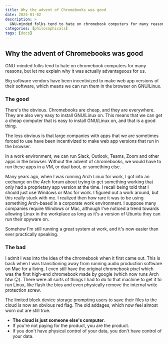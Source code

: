 ```yaml
---
title: Why the advent of Chromebooks was good
date: 2024-01-02
description: >
  GNU-minded folks tend to hate on chromebook computers for many reasons, but let me explain why it was actually advantageous for us.
categories: [philosophicals]
tags: [docs]
---
```


## Why the advent of Chromebooks was good

GNU-minded folks tend to hate on chromebook computers for many reasons, but let me explain why it was actually advantageous for us. 

Big software vendors have been incentivized to make web app versions of their software, which means we can run them in the browser on GNU/Linux.

### The good

There's the obvious. Chromebooks are cheap, and they are everywhere. They are also very easy to install GNU/Linux on. This means that we can get a cheap computer that is easy to install GNU/Linux on, and that is a good thing.

The less obvious is that large companies with apps that we are sometimes forced to use have been incentivized to make web app versions that run in the browser. 

In a work environment, we can run Slack, Outlook, Teams, Zoom and other apps in the browser. Without the advent of chromebooks, we would have to run these apps in a VM, or dual boot, or something else.

Many years ago, when I was running Arch Linux for work, I got into an exchange on the Arch forum about trying to get something working that only had a proprietary app version at the time. I recall being told that I should just use Windows or Mac for work. I figured out a work around, but this really stuck with me. I realized then how rare it was to be using something Arch-based in a corporate work environment. I suppose many companies require Windows or Mac, although I've noticed a trend towards allowing Linux in the workplace as long as it's a version of Ubuntu they can run their spyware on.

Somehow I'm still running a great system at work, and it's now easier than ever practically speaking. 

### The bad

I admit I was into the idea of the chromebook when it first came out. This is back when I was transitioning away from running audio production software on Mac for a living. I even still have the original chromebook pixel which was the first high-end chromebook made by google (which now runs Arch btw 😛). There were all sorts of things I had to do to that machine to get it to run Linux, like flash the bios and even physically remove the internal write protection screw.

The limited block device storage prompting users to save their files to the cloud is now an obvious red flag. 
The old addages, which now feel almost worn out are still true.
- **The cloud is just someone else's computer**.
- If you're not paying for the product, you are the product.
- If you don't have physical control of your data, you don't have control of your data.
